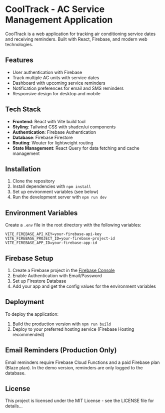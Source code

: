 # CoolTrack - AC Service Management Application

CoolTrack is a web application for tracking air conditioning service dates and receiving reminders. Built with React, Firebase, and modern web technologies.

## Features

- User authentication with Firebase
- Track multiple AC units with service dates
- Dashboard with upcoming service reminders
- Notification preferences for email and SMS reminders
- Responsive design for desktop and mobile

## Tech Stack

- **Frontend**: React with Vite build tool
- **Styling**: Tailwind CSS with shadcn/ui components
- **Authentication**: Firebase Authentication
- **Database**: Firebase Firestore
- **Routing**: Wouter for lightweight routing
- **State Management**: React Query for data fetching and cache management

## Installation

1. Clone the repository
2. Install dependencies with `npm install`
3. Set up environment variables (see below)
4. Run the development server with `npm run dev`

## Environment Variables

Create a `.env` file in the root directory with the following variables:

```
VITE_FIREBASE_API_KEY=your-firebase-api-key
VITE_FIREBASE_PROJECT_ID=your-firebase-project-id
VITE_FIREBASE_APP_ID=your-firebase-app-id
```

## Firebase Setup

1. Create a Firebase project in the [Firebase Console](https://console.firebase.google.com/)
2. Enable Authentication with Email/Password
3. Set up Firestore Database
4. Add your app and get the config values for the environment variables

## Deployment

To deploy the application:

1. Build the production version with `npm run build`
2. Deploy to your preferred hosting service (Firebase Hosting recommended)

## Email Reminders (Production Only)

Email reminders require Firebase Cloud Functions and a paid Firebase plan (Blaze plan). In the demo version, reminders are only logged to the database.

## License

This project is licensed under the MIT License - see the LICENSE file for details...
